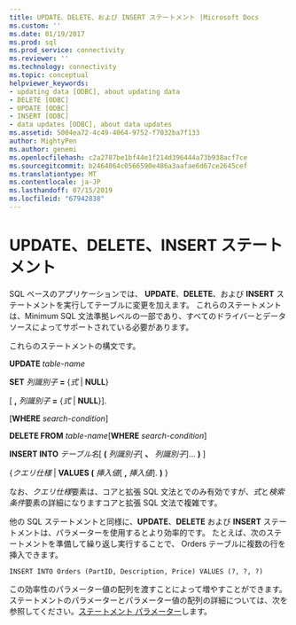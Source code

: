 ```yaml
---
title: UPDATE、DELETE、および INSERT ステートメント |Microsoft Docs
ms.custom: ''
ms.date: 01/19/2017
ms.prod: sql
ms.prod_service: connectivity
ms.reviewer: ''
ms.technology: connectivity
ms.topic: conceptual
helpviewer_keywords:
- updating data [ODBC], about updating data
- DELETE [ODBC]
- UPDATE [ODBC]
- INSERT [ODBC]
- data updates [ODBC], about data updates
ms.assetid: 5004ea72-4c49-4064-9752-f7032ba7f133
author: MightyPen
ms.author: genemi
ms.openlocfilehash: c2a2787be1bf44e1f214d396444a73b938acf7ce
ms.sourcegitcommit: b2464064c0566590e486a3aafae6d67ce2645cef
ms.translationtype: MT
ms.contentlocale: ja-JP
ms.lasthandoff: 07/15/2019
ms.locfileid: "67942838"
---
```

# <a name="update-delete-and-insert-statements"></a>UPDATE、DELETE、INSERT ステートメント
SQL ベースのアプリケーションでは、 **UPDATE**、**DELETE**、および **INSERT** ステートメントを実行してテーブルに変更を加えます。 これらのステートメントは、Minimum SQL 文法準拠レベルの一部であり、すべてのドライバーとデータ ソースによってサポートされている必要があります。  
  
 これらのステートメントの構文です。  
  
 **UPDATE** _table-name_  
  
 **SET** _列識別子_ **=** {*式* | **NULL**}  
  
 [ **,**  _列識別子_ **=** {*式* | **NULL**}].  
  
 [**WHERE** _search-condition_]  
  
 **DELETE FROM** _table-name_[**WHERE** _search-condition_]  
  
 **INSERT INTO** _テーブル名_[ **(** _列識別子_[ **、** _列識別子_]... **)** ]  
  
 {*クエリ仕様* | **VALUES (** _挿入値_[ **,** _挿入値_]. **)** }  
  
 なお、*クエリ仕様*要素は、コアと拡張 SQL 文法とでのみ有効ですが、*式*と*検索条件*要素の詳細になりますコアと拡張 SQL 文法で複雑です。  
  
 他の SQL ステートメントと同様に、**UPDATE**、**DELETE** および **INSERT** ステートメントは、パラメーターを使用するとより効率的です。 たとえば、次のステートメントを準備して繰り返し実行することで、 Orders テーブルに複数の行を挿入できます。  
  
```  
INSERT INTO Orders (PartID, Description, Price) VALUES (?, ?, ?)  
```  
  
 この効率性のパラメーター値の配列を渡すことによって増やすことができます。 ステートメントのパラメーターとパラメーター値の配列の詳細については、次を参照してください。[ステートメント パラメーター](../../../odbc/reference/develop-app/statement-parameters.md)します。
